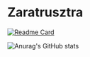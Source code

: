 # Zaratrusztra
<!-- [![Anurag's GitHub stats](https://github-readme-stats.vercel.app/api?username=Zaratrusztra)](https://github.com/Zaratrusztra/github-readme-stats) -->
[![Readme Card](https://github-readme-stats.vercel.app/api/pin/?username=Zaratrusztra&repo=github-readme-stats)](https://github.com/anuraghazra/github-readme-stats)

![Anurag's GitHub stats](https://github-readme-stats.vercel.app/api?username=Zaratrusztra&show_icons=true&theme=radical)
